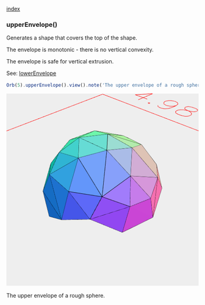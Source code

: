 [index](../../nb/api/index.md)
### upperEnvelope()

Generates a shape that covers the top of the shape.

The envelope is monotonic - there is no vertical convexity.

The envelope is safe for vertical extrusion.

See: [lowerEnvelope](../../nb/api/lowerEnvelope.md)

```JavaScript
Orb(5).upperEnvelope().view().note('The upper envelope of a rough sphere.');
```

![Image](upperEnvelope.md.0.png)

The upper envelope of a rough sphere.
